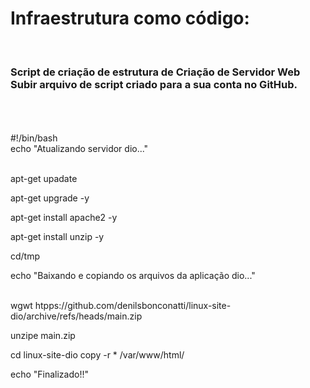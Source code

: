 <h1> Infraestrutura como código: </h1>
</br>
<h3>Script de criação de estrutura de Criação de Servidor Web
Subir arquivo de script criado para a sua conta no GitHub.</h3>
</br>
</br>
</br>
#!/bin/bash </br>
echo "Atualizando servidor dio..."
</br>
</br>

apt-get upadate

apt-get upgrade -y

apt-get install apache2 -y

apt-get install unzip -y

cd/tmp

echo "Baixando e copiando os arquivos da aplicação dio..."
</br>
</br>

wgwt htpps://github.com/denilsbonconatti/linux-site-dio/archive/refs/heads/main.zip

unzipe main.zip

cd linux-site-dio
copy -r * /var/www/html/

echo "Finalizado!!"
